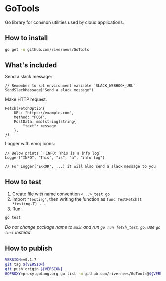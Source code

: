 # GoTools

Go library for common utilities used by cloud applications.

## How to install

```sh
go get -u github.com/rivernews/GoTools
```

## What's included

Send a slack message:

```golang
// Remember to set environment variable `SLACK_WEBHOOK_URL`
SendSlackMessage("Send a slack message")
```

Make HTTP request:

```golang
Fetch(FetchOption{
    URL: "https://example.com",
    Method: "POST",
    PostData: map[string]string{
        "text": message
    },
})
```

Logger with emoji icons:

```golang
// Below prints `ℹ️ INFO: This is a info log`
Logger("INFO", "This", "is", "a", "info log")

// For Logger("ERROR", ...) it will also send a slack message to you
```

## How to test

1. Create file with name convention `<...>_test.go`
1. Import `"testing"`, then writing the function as `func TestFetch(t *testing.T) ...`
1. Run:

```sh
go test
```

*Do not change package name to `main` and run `go run fetch_test.go`, use `go test` instead*.

## How to publish

```sh
VERSION=v0.1.7
git tag ${VERSION}
git push origin ${VERSION}
GOPROXY=proxy.golang.org go list -m github.com/rivernews/GoTools@${VERSION}
```
